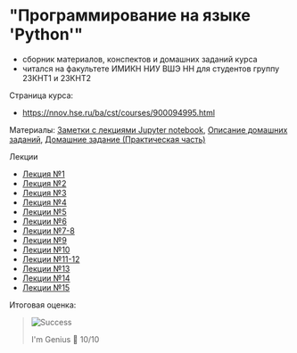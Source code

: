 # "Программирование на языке 'Python'"
* сборник материалов, конспектов и домашних заданий курса
* читался на факультете ИМИКН НИУ ВШЭ НН для студентов группу 23КНТ1 и 23КНТ2

Страница курса:
* https://nnov.hse.ru/ba/cst/courses/900094995.html

Материалы:
[Заметки с лекциями Jupyter notebook](/Лекции), [Описание домашних заданий](/Homework/Описание%20домашних%20заданий/), [Домашние задание (Практическая часть)](/Homework)

Лекции
* [Лекция №1](/Лекции/Lecture_1.ipynb)
* [Лекция №2](/Лекции/Lecture_2.ipynb)
* [Лекция №3](/Лекции/Lecture_3.ipynb)
* [Лекция №4](/Лекции/Lecture_4.ipynb)
* [Лекции №5](/Лекции/Lecture_5.ipynb)
* [Лекции №6](/Лекции/Lecture_6.ipynb)
* [Лекции №7-8](/Лекции/Lecture_7_8.ipynb)
* [Лекции №9](/Лекции/Lecture_9.ipynb)
* [Лекции №10](/Лекции/Lecture_10.ipynb)
* [Лекции №11-12](/Лекции/Lecture_11_12.ipynb)
* [Лекции №13](/Лекции/Lecture_13.ipynb)
* [Лекции №14](/Лекции/Lecture_14.ipynb)
* [Лекции №15](/Лекции/Lecture_15.ipynb)

Итоговая оценка:
> <picture>
>   <source media="(prefers-color-scheme: light)" srcset="https://raw.githubusercontent.com/Mqxx/GitHub-Markdown/main/blockquotes/badge/light-theme/success.svg">
>   <img alt="Success" src="https://raw.githubusercontent.com/Mqxx/GitHub-Markdown/main/blockquotes/badge/dark-theme/success.svg">
> </picture><br>
>
> I'm Genius 🗿 10/10